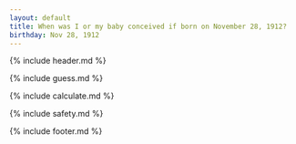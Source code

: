 ```yaml
---
layout: default
title: When was I or my baby conceived if born on November 28, 1912?
birthday: Nov 28, 1912
---
```


{% include header.md %}

{% include guess.md %}

{% include calculate.md %}

{% include safety.md %}

{% include footer.md %}



